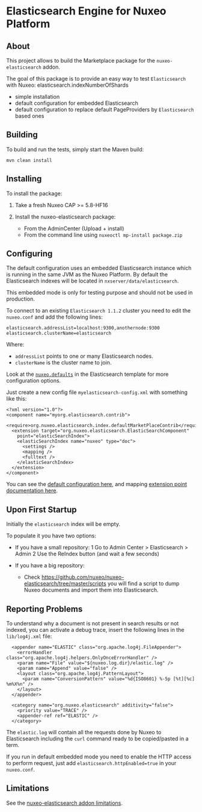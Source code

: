 Elasticsearch Engine for Nuxeo Platform
=======================================

## About

This project allows to build the Marketplace package for the
`nuxeo-elasticsearch` addon.

The goal of this package is to provide an easy way to test
`Elasticsearch` with Nuxeo: elasticsearch.indexNumberOfShards
 - simple installation
 - default configuration for embedded Elasticsearch
 - default configuration to replace default PageProviders by
   `Elasticsearch` based ones


## Building

To build and run the tests, simply start the Maven build:

    mvn clean install


## Installing

To install the package:

 1. Take a fresh Nuxeo CAP >= 5.8-HF16

 2. Install the nuxeo-elasticsearch package:
      - From the AdminCenter (Upload + install)
      - From the command line using `nuxeoctl mp-install package.zip`

## Configuring

The default configuration uses an embedded Elasticsearch instance
which is running in the same JVM as the Nuxeo Platform. By default the
Elasticsearch indexes will be located in
`nxserver/data/elasticsearch`.

This embedded mode is only for testing purpose and should not be used
in production.

To connect to an existing `Elasticsearch 1.1.2` cluster you need to edit the
`nuxeo.conf` and add the following lines:


    elasticsearch.addressList=localhost:9300,anothernode:9300
    elasticsearch.clusterName=elasticsearch


Where:
- `addressList` points to one or many Elasticsearch nodes.
- `clusterName` is the cluster name to join.

Look at the
[`nuxeo.defaults`](https://github.com/nuxeo/marketplace-elasticsearch/blob/master/package/src/main/resources/install/templates/elasticsearch/nuxeo.defaults)
in the Elasticsearch template for more configuration options.



Just create a new config file `myelasticsearch-config.xml` with
something like this:


    <?xml version="1.0"?>
    <component name="myorg.elasticsearch.contrib">
      <require>org.nuxeo.elasticsearch.index.defaultMarketPlaceContrib</require>
      <extension target="org.nuxeo.elasticsearch.ElasticSearchComponent"
        point="elasticSearchIndex">
        <elasticSearchIndex name="nuxeo" type="doc">
    	  <settings />
    	  <mapping />
    	  <fulltext />
    	</elasticSearchIndex>
      </extension>
    </component>

You can see the
[default configuration here](https://github.com/nuxeo/nuxeo-elasticsearch/blob/master/nuxeo-elasticsearch-core/src/main/resources/OSGI-INF/elasticsearch-default-index-contrib.xml),
and mapping
[extension point documentation here](https://github.com/nuxeo/nuxeo-elasticsearch/blob/master/nuxeo-elasticsearch-core/src/main/resources/OSGI-INF/elasticsearch-service.xml).


## Upon First Startup

Initially the `elasticsearch` index will be empty.

To populate it you have two options:

 - If you have a small repository: 
     1 Go to Admin Center > Elasticsearch > Admin 
     2 Use the ReIndex button (and wait a few seconds)

- If you have a big repository:
     - Check
	   https://github.com/nuxeo/nuxeo-elasticsearch/tree/master/scripts
	   you will find a script to dump Nuxeo documents and import them
	   into Elasticsearch.

## Reporting Problems

To understand why a document is not present in search results or not
indexed, you can activate a debug trace, insert the following lines in
the `lib/log4j.xml` file:

      <appender name="ELASTIC" class="org.apache.log4j.FileAppender">
        <errorHandler class="org.apache.log4j.helpers.OnlyOnceErrorHandler" />
        <param name="File" value="${nuxeo.log.dir}/elastic.log" />
        <param name="Append" value="false" />
        <layout class="org.apache.log4j.PatternLayout">
          <param name="ConversionPattern" value="%d{ISO8601} %-5p [%t][%c] %m%X%n" />
        </layout>
      </appender>

      <category name="org.nuxeo.elasticsearch" additivity="false">
        <priority value="TRACE" />
        <appender-ref ref="ELASTIC" />
      </category>

The `elastic.log` will contain all the requests done by Nuxeo to
Elasticsearch including the `curl` command ready to be copied/pasted in a
term.

If you run in default embedded mode you need to enable the HTTP access
to perform request, just add `elasticsearch.httpEnabled=true` in your
`nuxeo.conf`.

## Limitations

See the [nuxeo-elasticsearch addon limitations](https://github.com/nuxeo/nuxeo-elasticsearch/blob/master/README.md).

